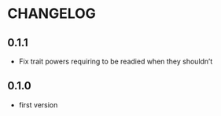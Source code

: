 # CHANGELOG

## 0.1.1

- Fix trait powers requiring to be readied when they shouldn’t

## 0.1.0

- first version
